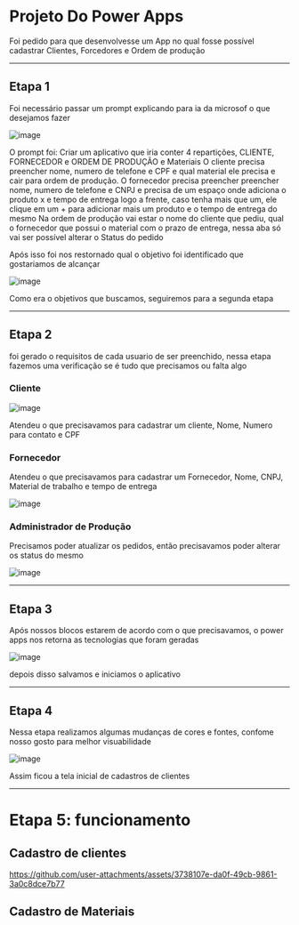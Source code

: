 # Projeto Do Power Apps

Foi pedido para que desenvolvesse um App no qual fosse possível cadastrar Clientes, Forcedores e Ordem de produção

---

## Etapa 1

Foi necessário passar um prompt explicando para ia da microsof o que desejamos fazer

![image](https://github.com/user-attachments/assets/1082256d-83a9-4eb9-90c5-fa00914a52b6)

O prompt foi: Criar um aplicativo que iria conter 4 repartições, CLIENTE, FORNECEDOR e ORDEM DE PRODUÇÃO e Materiais O cliente precisa preencher nome,
numero de telefone e CPF e qual material ele precisa e cair para ordem de produção. O fornecedor precisa preencher preencher nome, numero de telefone e 
CNPJ e precisa de um espaço onde adiciona o produto x e tempo de entrega logo a frente, caso tenha mais que um, ele clique em um + para adicionar mais um produto 
e o tempo de entrega do mesmo Na ordem de produção vai estar o nome do cliente que pediu, qual o fornecedor que possui o material com o prazo de entrega, nessa 
aba só vai ser possível alterar o Status do pedido

Após isso foi nos restornado qual o objetivo foi identificado que gostariamos de alcançar

![image](https://github.com/user-attachments/assets/0d55864f-84eb-4f3a-abf6-79aad0e2f0fa)

Como era o objetivos que buscamos, seguiremos para a segunda etapa 

---

## Etapa 2

foi gerado o requisitos de cada usuario de ser preenchido, nessa etapa fazemos uma verificação se é tudo que precisamos ou falta algo

### Cliente 

![image](https://github.com/user-attachments/assets/02fab3e0-a157-4571-9ea2-69bd4e1c57d9)

Atendeu o que precisavamos para cadastrar um cliente, Nome, Numero para contato e CPF

### Fornecedor

Atendeu o que precisavamos para cadastrar um Fornecedor, Nome, CNPJ, Material de trabalho e tempo de entrega

![image](https://github.com/user-attachments/assets/adc2f380-0c0b-4302-b6dd-3a0679df84a0)

### Administrador de Produção

Precisamos poder atualizar os pedidos, então precisavamos poder alterar os status do mesmo

![image](https://github.com/user-attachments/assets/c8aeaa7f-2d4d-4ce2-b5df-14e903d47584)

---

## Etapa 3

Após nossos blocos estarem de acordo com o que precisavamos, o power apps nos retorna as tecnologias que foram geradas

![image](https://github.com/user-attachments/assets/d5818060-2ce6-44b1-9982-1060b711860d)

depois disso salvamos e iniciamos o aplicativo

---

## Etapa 4

Nessa etapa realizamos algumas mudanças de cores e fontes, confome nosso gosto para melhor visuabilidade

![image](https://github.com/user-attachments/assets/15adac0a-d4f9-4a76-b62c-8aa9a37e8ba3)

Assim ficou a tela inicial de cadastros de clientes


---

# Etapa 5: funcionamento

## Cadastro de clientes

https://github.com/user-attachments/assets/3738107e-da0f-49cb-9861-3a0c8dce7b77

## Cadastro de Materiais






